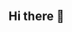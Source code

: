 ## Hi there 👋

<!--
**iasibanessaj/iasibanessaj** is a ✨ _special_ ✨ repository because its `README.md` (this file) appears on your GitHub profile.


Solitario amigo de pocos, maravillado de la tencnología, buscando intregrarme y aportar a ella.


- 🔭 Actualmente (Septiembre -2025) desepeñando un cargo de soporte TI, ocn enfoque en redes de datos.
- 🌱 Aprendiendo programación, orietada a objetos y un poco de cyber seguridad
- 👯 Me gustaría colaborar en alun proyecto Linux u open Source.
- 🤔 Ayuda para logica de progrmacipon , porfavoooooR!
- 💬 Preguntame acerca de  naturaleza.
- 📫 
- 😄 
- ⚡ 
-->
